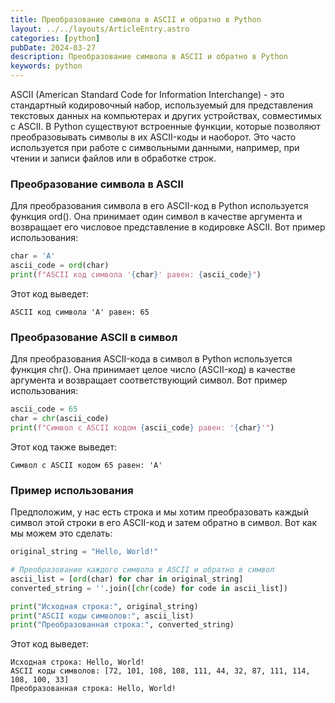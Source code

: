 ```yaml
---
title: Преобразование символа в ASCII и обратно в Python
layout: ../../layouts/ArticleEntry.astro
categories: [python]
pubDate: 2024-03-27
description: Преобразование символа в ASCII и обратно в Python
keywords: python
---
```


ASCII (American Standard Code for Information Interchange) - это стандартный кодировочный набор, используемый для представления текстовых данных на компьютерах и других устройствах, совместимых с ASCII. В Python существуют встроенные функции, которые позволяют преобразовывать символы в их ASCII-коды и наоборот. Это часто используется при работе с символьными данными, например, при чтении и записи файлов или в обработке строк.

### Преобразование символа в ASCII

Для преобразования символа в его ASCII-код в Python используется функция ord(). Она принимает один символ в качестве аргумента и возвращает его числовое представление в кодировке ASCII. Вот пример использования:

```python
char = 'A'
ascii_code = ord(char)
print(f"ASCII код символа '{char}' равен: {ascii_code}")
```

Этот код выведет:

```
ASCII код символа 'A' равен: 65
```

### Преобразование ASCII в символ

Для преобразования ASCII-кода в символ в Python используется функция chr(). Она принимает целое число (ASCII-код) в качестве аргумента и возвращает соответствующий символ. Вот пример использования:

```python
ascii_code = 65
char = chr(ascii_code)
print(f"Символ с ASCII кодом {ascii_code} равен: '{char}'")
```

Этот код также выведет:

```
Символ с ASCII кодом 65 равен: 'A'
```

### Пример использования

Предположим, у нас есть строка и мы хотим преобразовать каждый символ этой строки в его ASCII-код и затем обратно в символ. Вот как мы можем это сделать:

```python
original_string = "Hello, World!"

# Преобразование каждого символа в ASCII и обратно в символ
ascii_list = [ord(char) for char in original_string]
converted_string = ''.join([chr(code) for code in ascii_list])

print("Исходная строка:", original_string)
print("ASCII коды символов:", ascii_list)
print("Преобразованная строка:", converted_string)
```

Этот код выведет:

```
Исходная строка: Hello, World!
ASCII коды символов: [72, 101, 108, 108, 111, 44, 32, 87, 111, 114, 108, 100, 33]
Преобразованная строка: Hello, World!
```